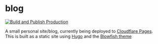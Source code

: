 # blog

[![Build and Publish Production](https://github.com/aliktb/blog/actions/workflows/build_publish_production.yaml/badge.svg)](https://github.com/aliktb/blog/actions/workflows/build_publish_production.yaml)

A small personal site/blog, currently being deployed to
[Cloudflare Pages](https://pages.cloudflare.com/). This is built as a static
site using [Hugo](https://gohugo.io/) and the
[Blowfish theme](https://blowfish.page/)
